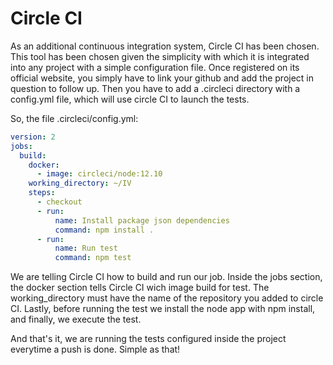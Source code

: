 # Circle CI
As an additional continuous integration system, Circle CI has been chosen. 
This tool has been chosen given the simplicity with which it is integrated into any project with a simple configuration file.
Once registered on its official website, you simply have to link your github and add the project in question to follow up.
Then you have to add a .circleci directory with a config.yml file, which will use circle CI to launch the tests.

So, the file .circleci/config.yml:

```yml
version: 2
jobs:
  build:
    docker:
      - image: circleci/node:12.10
    working_directory: ~/IV
    steps:
      - checkout
      - run:
          name: Install package json dependencies
          command: npm install .
      - run:
          name: Run test
          command: npm test
```

We are telling Circle CI how to build and run our job.
Inside the jobs section, the docker section tells Circle CI wich image build for test.
The working_directory must have the name of the repository you added to circle CI.
Lastly, before running the test we install the node app with npm install, and finally,
we execute the test.

And that's it, we are running the tests configured inside the project everytime a push is done. Simple as that!